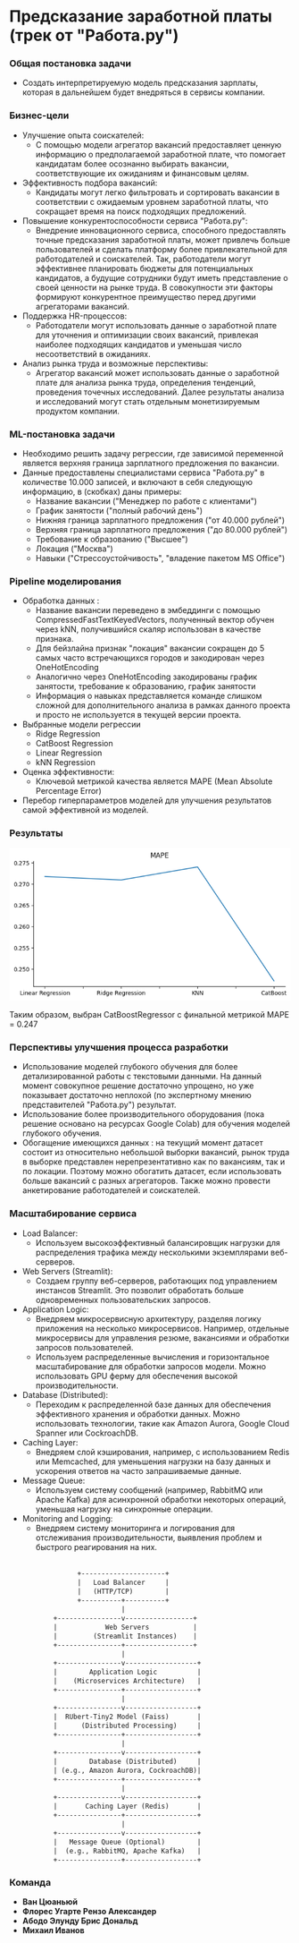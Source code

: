 # Предсказание заработной платы (трек от "Работа.ру")
### Общая постановка задачи
- Создать интерпретируемую модель предсказания зарплаты, которая в дальнейшем будет внедряться в сервисы компании.

### Бизнес-цели
- Улучшение опыта соискателей:
  - С помощью модели агрегатор вакансий предоставляет ценную информацию о предполагаемой заработной плате, что помогает кандидатам более осознанно выбирать вакансии, соответствующие их ожиданиям и финансовым целям.
- Эффективность подбора вакансий:
  - Кандидаты могут легко фильтровать и сортировать вакансии в соответствии с ожидаемым уровнем заработной платы, что сокращает время на поиск подходящих предложений.
- Повышение конкурентоспособности сервиса "Работа.ру":
  - Внедрение инновационного сервиса, способного предоставлять точные предсказания заработной платы, может привлечь больше пользователей и сделать платформу более привлекательной для работодателей и соискателей. Так, работодатели могут эффективнее планировать бюджеты для потенциальных кандидатов, а будущие сотрудники будут иметь представление о своей ценности на рынке труда. В совокупности эти факторы формируют конкурентное преимущество перед другими агрегаторами вакансий.
- Поддержка HR-процессов:
  - Работодатели могут использовать данные о заработной плате для уточнения и оптимизации своих вакансий, привлекая наиболее подходящих кандидатов и уменьшая число несоответствий в ожиданиях.
- Анализ рынка труда и возможные перспективы:
  - Агрегатор вакансий может использовать данные о заработной плате для анализа рынка труда, определения тенденций, проведения точечных исследований. Далее результаты анализа и исследований могут стать отдельным монетизируемым продуктом компании.
 
### ML-постановка задачи
- Необходимо решить задачу регрессии, где зависимой переменной является верхняя граница зарплатного предложения по вакансии.
- Данные предоставлены специалистами сервиса "Работа.ру" в количестве 10.000 записей, и включают в себя следующую информацию, в (скобках) даны примеры:
  - Название вакансии ("Менеджер по работе с клиентами")
  - График занятости ("полный рабочий день")
  - Нижняя граница зарплатного предложения ("от 40.000 рублей")
  - Верхняя граница зарплатного предложения ("до 80.000 рублей")
  - Требование к образованию ("Высшее")
  - Локация ("Москва")
  - Навыки ("Стрессоустойчивость", "владение пакетом MS Office")

### Pipeline моделирования
- Обработка данных :
  - Название вакансии переведено в эмбеддинги с помощью CompressedFastTextKeyedVectors, полученный вектор обучен через kNN, получившийся скаляр использован в качестве признака.
  - Для бейзлайна признак "локация" вакансии сокращен до 5 самых часто встречающихся городов и закодирован через OneHotEncoding
  - Аналогично через OneHotEncoding закодированы график занятости, требование к образованию, график занятости
  - Информация о навыках представляется команде слишком сложной для дополнительного анализа в рамках данного проекта и просто не используется в текущей версии проекта.
- Выбранные модели регрессии
    - Ridge Regression
    - CatBoost Regression
    - Linear Regression
    - kNN Regression
- Оценка эффективности:
  - Ключевой метрикой качества является MAPE (Mean Absolute Percentage Error)
- Перебор гиперпараметров моделей для улучшения результатов самой эффективной из моделей.
  
### Результаты 

![Models](./logs/model_comparison.png)

Таким образом, выбран CatBoostRegressor с финальной метрикой MAPE = 0.247

### Перспективы улучшения процесса разработки
- Использование моделей глубокого обучения для более детализированной работы с текстовыми данными. На данный момент совокупное решение достаточно упрощено, но уже показывает достаточно неплохой (по экспертному мнению представителей "Работа.ру") результат.
- Использование более производительного оборудования (пока решение основано на ресурсах Google Colab) для обучения моделей глубокого обучения.
- Обогащение имеющихся данных : на текущий момент датасет состоит из относительно небольшой выборки вакансий, рынок труда в выборке представлен нерепрезентативно как по вакансиям, так и по локации. Поэтому можно обогатить датасет, если использовать больше вакансий с разных агрегаторов. Также можно провести анкетирование работодателей и соискателей.


### Масштабирование сервиса
- Load Balancer:
  - Используем высокоэффективный балансировщик нагрузки для распределения трафика между несколькими экземплярами веб-серверов.
- Web Servers (Streamlit):
  - Создаем группу веб-серверов, работающих под управлением инстансов Streamlit. Это позволит обработать больше одновременных пользовательских запросов.
- Application Logic:
  - Внедряем микросервисную архитектуру, разделяя логику приложения на несколько микросервисов. Например, отдельные микросервисы для управления резюме, вакансиями и обработки запросов пользователей.
  - Используем распределенные вычисления и горизонтальное масштабирование для обработки запросов модели. Можно использовать GPU ферму для обеспечения высокой производительности.
- Database (Distributed):
  - Переходим к распределенной базе данных для обеспечения эффективного хранения и обработки данных. Можно использовать технологии, такие как Amazon Aurora, Google Cloud Spanner или CockroachDB.
- Caching Layer:
  - Внедряем слой кэширования, например, с использованием Redis или Memcached, для уменьшения нагрузки на базу данных и ускорения ответов на часто запрашиваемые данные.
- Message Queue:
  - Используем систему сообщений (например, RabbitMQ или Apache Kafka) для асинхронной обработки некоторых операций, уменьшая нагрузку на синхронные операции.
- Monitoring and Logging:
  - Внедряем систему мониторинга и логирования для отслеживания производительности, выявления проблем и быстрого реагирования на них.

```

                 +---------------------+
                 |   Load Balancer     |
                 |   (HTTP/TCP)        |
                 +----------+----------+
                            |
           +----------------v-----------------+
           |            Web Servers           |
           |         (Streamlit Instances)    |
           +----------------+-----------------+
                            |
           +----------------v------------------+
           |        Application Logic          |
           |    (Microservices Architecture)   |
           +----------------+------------------+
                            |
           +----------------v------------------+
           |  RUbert-Tiny2 Model (Faiss)       |
           |      (Distributed Processing)     |
           +----------------+------------------+
                            |
           +----------------v------------------+
           |        Database (Distributed)     |
           | (e.g., Amazon Aurora, CockroachDB)|
           +----------------+------------------+
                            |
           +----------------v------------------+
           |       Caching Layer (Redis)       |
           +----------------+------------------+
                            |
           +----------------v------------------+
           |   Message Queue (Optional)        |
           |  (e.g., RabbitMQ, Apache Kafka)   |
           +----------------+------------------+

```

### Команда 
- **Ван Цюаньюй**
- **Флорес Угарте Рензо Александер**
- **Абодо Элунду Брис Дональд**
- **Михаил Иванов**
